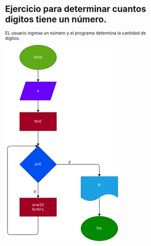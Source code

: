 # Ejercicio para determinar cuantos digitos tiene un número.

EL usuario ingresa un número y el programa determina la cantidad de digitos.

![diagrama de flujo](diagrama.png)